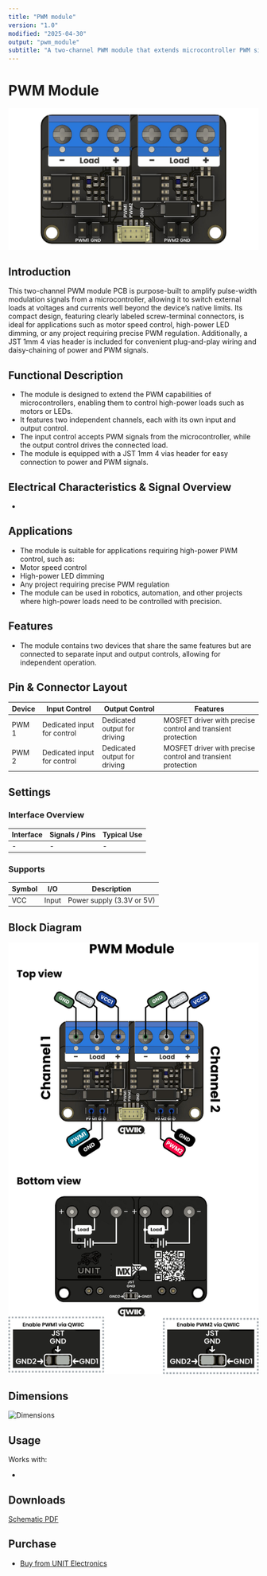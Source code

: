 ```yaml
---
title: "PWM module"
version: "1.0"
modified: "2025-04-30"
output: "pwm_module"
subtitle: "A two-channel PWM module that extends microcontroller PWM signals to drive high-power loads, featuring clearly labeled screw-terminal connectors and a JST 1mm 4 vias header for easy plug-and-play connectivity."
---
```


<!--
# README_TEMPLATE.md
Este archivo sirve como entrada para generar un PDF técnico estilo datasheet.
Edita las secciones respetando el orden, sin eliminar los encabezados.
-->
 <!-- logo -->

# PWM Module

![product](./images/product.jpg)

## Introduction

This two-channel PWM module PCB is purpose-built to amplify pulse-width modulation signals from a microcontroller, allowing it to switch external loads at voltages and currents well beyond the device’s native limits. Its compact design, featuring clearly labeled screw-terminal connectors, is ideal for applications such as motor speed control, high-power LED dimming, or any project requiring precise PWM regulation. Additionally, a JST 1mm 4 vias header is included for convenient plug-and-play wiring and daisy-chaining of power and PWM signals.

## Functional Description

- The module is designed to extend the PWM capabilities of microcontrollers, enabling them to control high-power loads such as motors or LEDs.
- It features two independent channels, each with its own input and output control.
- The input control accepts PWM signals from the microcontroller, while the output control drives the connected load.
- The module is equipped with a JST 1mm 4 vias header for easy connection to power and PWM signals.

## Electrical Characteristics & Signal Overview

- 

## Applications

- The module is suitable for applications requiring high-power PWM control, such as:
- Motor speed control
- High-power LED dimming
- Any project requiring precise PWM regulation
- The module can be used in robotics, automation, and other projects where high-power loads need to be controlled with precision.

## Features

- The module contains two devices that share the same features but are connected to separate input and output controls, allowing for independent operation.

## Pin & Connector Layout

| Device | Input Control               | Output Control                | Features                                               |
|--------|-----------------------------|-------------------------------|--------------------------------------------------------|
| PWM 1  | Dedicated input for control | Dedicated output for driving  | MOSFET driver with precise control and transient protection |
| PWM 2  | Dedicated input for control | Dedicated output for driving  | MOSFET driver with precise control and transient protection |

## Settings

### Interface Overview

| Interface  | Signals / Pins            | Typical Use                                         |
|------------|----------------------------|-----------------------------------------------------|
| -       | - | -      |

### Supports 

| Symbol | I/O   | Description                         |
| ------ | ----- | ----------------------------------- |
| VCC    | Input | Power supply (3.3V or 5V)           |

## Block Diagram

![Function Diagram](images/function-diagram.jpg)

## Dimensions

![Dimensions](images/dimensions.png)

## Usage

Works with:

- 

## Downloads

[Schematic PDF](<../../hardware/UE0083-SCH-Modulo PWM-001-T.pdf>)

## Purchase

- [Buy from UNIT Electronics](https://www.uelectronics.com)
